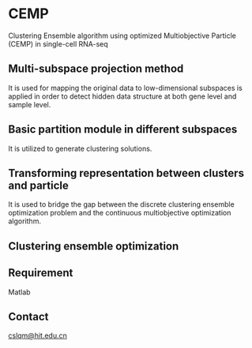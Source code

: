 # CEMP
Clustering Ensemble algorithm using optimized Multiobjective Particle (CEMP) in single-cell RNA-seq

## Multi-subspace projection method 
It is used for mapping the original data to low-dimensional subspaces is applied in order to detect hidden data structure at both gene level and sample level. 
## Basic partition module in different subspaces
It is utilized to generate clustering solutions. 
## Transforming representation between clusters and particle
It is used to bridge the gap between the discrete clustering ensemble optimization problem and the continuous multiobjective optimization algorithm. 
## Clustering ensemble optimization

## Requirement
Matlab

## Contact
cslqm@hit.edu.cn

